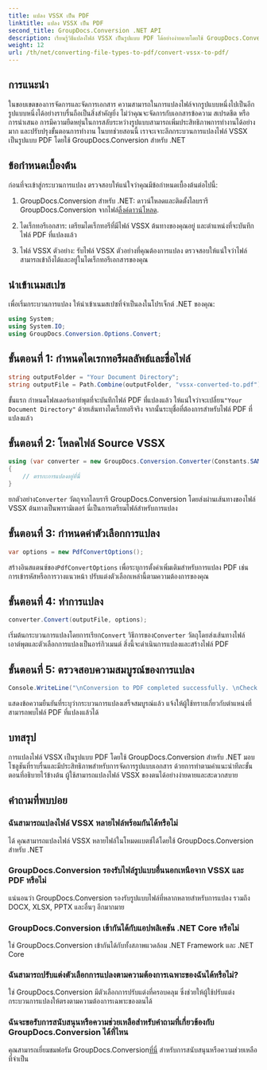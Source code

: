 ```yaml
---
title: แปลง VSSX เป็น PDF
linktitle: แปลง VSSX เป็น PDF
second_title: GroupDocs.Conversion .NET API
description: เรียนรู้วิธีแปลงไฟล์ VSSX เป็นรูปแบบ PDF ได้อย่างง่ายดายโดยใช้ GroupDocs.Conversion สำหรับ .NET ปรับปรุงขั้นตอนการทำงานการจัดการเอกสารของคุณ
weight: 12
url: /th/net/converting-file-types-to-pdf/convert-vssx-to-pdf/
---
```

## การแนะนำ
ในขอบเขตของการจัดการและจัดการเอกสาร ความสามารถในการแปลงไฟล์จากรูปแบบหนึ่งไปเป็นอีกรูปแบบหนึ่งได้อย่างราบรื่นถือเป็นสิ่งสำคัญยิ่ง ไม่ว่าคุณจะจัดการกับเอกสารข้อความ สเปรดชีต หรือการนำเสนอ การมีความยืดหยุ่นในการสลับระหว่างรูปแบบสามารถเพิ่มประสิทธิภาพการทำงานได้อย่างมาก และปรับปรุงขั้นตอนการทำงาน ในบทช่วยสอนนี้ เราจะเจาะลึกกระบวนการแปลงไฟล์ VSSX เป็นรูปแบบ PDF โดยใช้ GroupDocs.Conversion สำหรับ .NET
## ข้อกำหนดเบื้องต้น
ก่อนที่จะเข้าสู่กระบวนการแปลง ตรวจสอบให้แน่ใจว่าคุณมีข้อกำหนดเบื้องต้นต่อไปนี้:
1.  GroupDocs.Conversion สำหรับ .NET: ดาวน์โหลดและติดตั้งไลบรารี GroupDocs.Conversion จากไฟล์[ลิ้งค์ดาวน์โหลด](https://releases.groupdocs.com/conversion/net/).
   
2. ไดเร็กทอรีเอกสาร: เตรียมไดเร็กทอรีที่มีไฟล์ VSSX ต้นทางของคุณอยู่ และตำแหน่งที่จะบันทึกไฟล์ PDF ที่แปลงแล้ว
3. ไฟล์ VSSX ตัวอย่าง: รับไฟล์ VSSX ตัวอย่างที่คุณต้องการแปลง ตรวจสอบให้แน่ใจว่าไฟล์สามารถเข้าถึงได้และอยู่ในไดเร็กทอรีเอกสารของคุณ

## นำเข้าเนมสเปซ
เพื่อเริ่มกระบวนการแปลง ให้นำเข้าเนมสเปซที่จำเป็นลงในโปรเจ็กต์ .NET ของคุณ:
```csharp
using System;
using System.IO;
using GroupDocs.Conversion.Options.Convert;
```

## ขั้นตอนที่ 1: กำหนดไดเรกทอรีผลลัพธ์และชื่อไฟล์
```csharp
string outputFolder = "Your Document Directory";
string outputFile = Path.Combine(outputFolder, "vssx-converted-to.pdf");
```
 ขั้นแรก กำหนดโฟลเดอร์เอาท์พุตที่จะบันทึกไฟล์ PDF ที่แปลงแล้ว ให้แน่ใจว่าจะเปลี่ยน`"Your Document Directory"` ด้วยเส้นทางไดเร็กทอรีจริง จากนั้นระบุชื่อที่ต้องการสำหรับไฟล์ PDF ที่แปลงแล้ว
## ขั้นตอนที่ 2: โหลดไฟล์ Source VSSX
```csharp
using (var converter = new GroupDocs.Conversion.Converter(Constants.SAMPLE_VSSX))
{
    // ตรรกะการแปลงอยู่ที่นี่
}
```
 ยกตัวอย่าง`Converter` วัตถุจากไลบรารี GroupDocs.Conversion โดยส่งผ่านเส้นทางของไฟล์ VSSX ต้นทางเป็นพารามิเตอร์ นี่เป็นการเตรียมไฟล์สำหรับการแปลง
## ขั้นตอนที่ 3: กำหนดค่าตัวเลือกการแปลง
```csharp
var options = new PdfConvertOptions();
```
 สร้างอินสแตนซ์ของ`PdfConvertOptions` เพื่อระบุการตั้งค่าเพิ่มเติมสำหรับการแปลง PDF เช่น การเข้ารหัสหรือการวางแนวหน้า ปรับแต่งตัวเลือกเหล่านี้ตามความต้องการของคุณ
## ขั้นตอนที่ 4: ทำการแปลง
```csharp
converter.Convert(outputFile, options);
```
 เริ่มต้นกระบวนการแปลงโดยการเรียก`Convert` วิธีการของ`Converter` วัตถุโดยส่งเส้นทางไฟล์เอาต์พุตและตัวเลือกการแปลงเป็นอาร์กิวเมนต์ สิ่งนี้จะดำเนินการแปลงและสร้างไฟล์ PDF
## ขั้นตอนที่ 5: ตรวจสอบความสมบูรณ์ของการแปลง
```csharp
Console.WriteLine("\nConversion to PDF completed successfully. \nCheck output in {0}", outputFolder);
```
แสดงข้อความยืนยันที่ระบุว่ากระบวนการแปลงเสร็จสมบูรณ์แล้ว แจ้งให้ผู้ใช้ทราบเกี่ยวกับตำแหน่งที่สามารถพบไฟล์ PDF ที่แปลงแล้วได้

## บทสรุป
การแปลงไฟล์ VSSX เป็นรูปแบบ PDF โดยใช้ GroupDocs.Conversion สำหรับ .NET มอบโซลูชันที่ราบรื่นและมีประสิทธิภาพสำหรับการจัดการรูปแบบเอกสาร ด้วยการทำตามคำแนะนำทีละขั้นตอนที่อธิบายไว้ข้างต้น ผู้ใช้สามารถแปลงไฟล์ VSSX ของตนได้อย่างง่ายดายและสะดวกสบาย
## คำถามที่พบบ่อย
### ฉันสามารถแปลงไฟล์ VSSX หลายไฟล์พร้อมกันได้หรือไม่
ได้ คุณสามารถแปลงไฟล์ VSSX หลายไฟล์ในโหมดแบตช์ได้โดยใช้ GroupDocs.Conversion สำหรับ .NET
### GroupDocs.Conversion รองรับไฟล์รูปแบบอื่นนอกเหนือจาก VSSX และ PDF หรือไม่
แน่นอนว่า GroupDocs.Conversion รองรับรูปแบบไฟล์ที่หลากหลายสำหรับการแปลง รวมถึง DOCX, XLSX, PPTX และอื่นๆ อีกมากมาย
### GroupDocs.Conversion เข้ากันได้กับแอปพลิเคชัน .NET Core หรือไม่
ใช่ GroupDocs.Conversion เข้ากันได้กับทั้งสภาพแวดล้อม .NET Framework และ .NET Core
### ฉันสามารถปรับแต่งตัวเลือกการแปลงตามความต้องการเฉพาะของฉันได้หรือไม่?
ใช่ GroupDocs.Conversion มีตัวเลือกการปรับแต่งที่ครอบคลุม ซึ่งช่วยให้ผู้ใช้ปรับแต่งกระบวนการแปลงให้ตรงตามความต้องการเฉพาะของตนได้
### ฉันจะขอรับการสนับสนุนหรือความช่วยเหลือสำหรับคำถามที่เกี่ยวข้องกับ GroupDocs.Conversion ได้ที่ไหน
 คุณสามารถเยี่ยมชมฟอรัม GroupDocs.Conversion[ที่นี่](https://forum.groupdocs.com/c/conversion/11) สำหรับการสนับสนุนหรือความช่วยเหลือที่จำเป็น